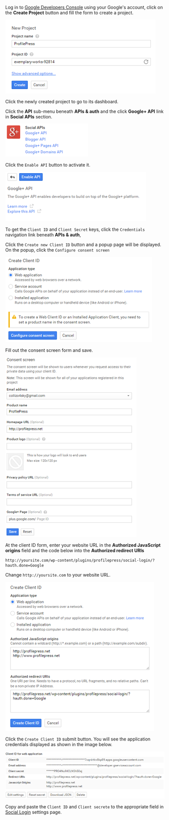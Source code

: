 Log in to [Google Developers Console](https://console.developers.google.com/project) using your Google's account, click on the **Create Project** button and fill the form to create a project.


![New Google Project or Application](img/new-google-project.png)


Click the newly created project to go to its dashboard.


Click the **API** sub-menu beneath **APIs & auth** and the click **Google+ API** link in **Social APIs** section.


![Google's Social APIs](img/google-social-apis.png
)


Click the `Enable API` button to activate it.


![Google's Social APIs](img/enable-googleplus-api.png)


To get the `Client ID` and `Client Secret` keys, click the `Credentials` navigation link beneath  **APIs & auth**,


Click the `Create new Client ID` button and a popup page will be displayed.  
On the popup, click the `Configure consent screen`

![Google's Social APIs](img/create-google-project-id.png)


Fill out the consent screen form and save.


![Google's Social APIs](img/consent-screen-form.png)


At the client ID form, enter your website URL in the **Authorized JavaScript origins** field and the code below into the **Authorized redirect URIs**

```
http://yoursite.com/wp-content/plugins/profilepress/social-login/?hauth.done=Google
```


Change `http://yoursite.com` to your website URL.


![Google's Social APIs](img/google-client-id-form.png)



Click the `Create Client ID` submit button. You will see the application credentials displayed as shown in the image below.


![Google's Social APIs](img/google-app-credentials.png)


Copy and paste the `Client ID` and `Client secrete` to the appropriate field in [Social Login](configuration.md) settings page.

